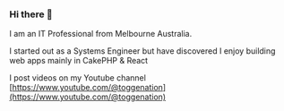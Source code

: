 ### Hi there 👋

I am an IT Professional from Melbourne Australia. 

I started out as a Systems Engineer but have discovered I enjoy building web apps mainly in CakePHP & React

I post videos on my Youtube channel [https://www.youtube.com/@toggenation](https://www.youtube.com/@toggenation)


<!--
**toggenation/toggenation** is a ✨ _special_ ✨ repository because its `README.md` (this file) appears on your GitHub profile.

Here are some ideas to get you started:

- 🔭 I’m currently working on ...
- 🌱 I’m currently learning ...
- 👯 I’m looking to collaborate on ...
- 🤔 I’m looking for help with ...
- 💬 Ask me about ...
- 📫 How to reach me: ...
- 😄 Pronouns: ...
- ⚡ Fun fact: ...
-->
